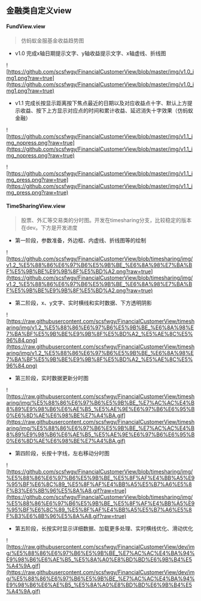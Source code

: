 ## 金融类自定义view

#### FundView.view

> 仿蚂蚁金服基金收益趋势图


* v1.0 完成x轴日期提示文字、y轴收益提示文字、x轴虚线、折线图

![https://github.com/scsfwgy/FinancialCustomerView/blob/master/img/v1.0_img1.png?raw=true](https://github.com/scsfwgy/FinancialCustomerView/blob/master/img/v1.0_img1.png?raw=true)

* v1.1 完成长按显示距离按下焦点最近的日期以及对应收益点十字、默认上方提示收益、按下上方显示对应点的时间和累计收益、延迟消失十字效果（仿蚂蚁金融）

![https://github.com/scsfwgy/FinancialCustomerView/blob/master/img/v1.1_img_nopress.png?raw=true](https://github.com/scsfwgy/FinancialCustomerView/blob/master/img/v1.1_img_nopress.png?raw=true)

![https://github.com/scsfwgy/FinancialCustomerView/blob/master/img/v1.1_img_press.png?raw=true](https://github.com/scsfwgy/FinancialCustomerView/blob/master/img/v1.1_img_press.png?raw=true)

#### TimeSharingView.view

> 股票、外汇等交易类的分时图。开发在timesharing分支，比较稳定的版本在dev。下方是开发进度

* 第一阶段，参数准备，外边框、内虚线、折线图等的绘制

![https://github.com/scsfwgy/FinancialCustomerView/blob/timesharing/img/v1.2_%E5%88%86%E6%97%B6%E5%9B%BE_%E6%8A%98%E7%BA%BF%E5%9B%BE%E9%9B%8F%E5%BD%A2.png?raw=true](https://github.com/scsfwgy/FinancialCustomerView/blob/timesharing/img/v1.2_%E5%88%86%E6%97%B6%E5%9B%BE_%E6%8A%98%E7%BA%BF%E5%9B%BE%E9%9B%8F%E5%BD%A2.png?raw=true)

* 第二阶段，x、y文字、实时横线和实时数据、下方透明阴影

![https://raw.githubusercontent.com/scsfwgy/FinancialCustomerView/timesharing/img/v1.2_%E5%88%86%E6%97%B6%E5%9B%BE_%E6%8A%98%E7%BA%BF%E5%9B%BE%E9%9B%8F%E5%BD%A2_%E5%AE%8C%E5%96%84.png](https://raw.githubusercontent.com/scsfwgy/FinancialCustomerView/timesharing/img/v1.2_%E5%88%86%E6%97%B6%E5%9B%BE_%E6%8A%98%E7%BA%BF%E5%9B%BE%E9%9B%8F%E5%BD%A2_%E5%AE%8C%E5%96%84.png)

* 第三阶段，实时数据更新分时图

![https://raw.githubusercontent.com/scsfwgy/FinancialCustomerView/timesharing/img/%E5%88%86%E6%97%B6%E5%9B%BE_%E7%AC%AC%E4%B8%89%E9%98%B6%E6%AE%B5_%E5%AE%9E%E6%97%B6%E6%95%B0%E6%8D%AE%E6%98%BE%E7%A4%BA.gif](https://raw.githubusercontent.com/scsfwgy/FinancialCustomerView/timesharing/img/%E5%88%86%E6%97%B6%E5%9B%BE_%E7%AC%AC%E4%B8%89%E9%98%B6%E6%AE%B5_%E5%AE%9E%E6%97%B6%E6%95%B0%E6%8D%AE%E6%98%BE%E7%A4%BA.gif)

* 第四阶段，长按十字线，左右移动分时图

![https://github.com/scsfwgy/FinancialCustomerView/blob/timesharing/img/%E5%88%86%E6%97%B6%E5%9B%BE_%E5%8F%AF%E4%BB%A5%E9%95%BF%E6%8C%89_%E5%8F%AF%E4%BB%A5%E5%B7%A6%E5%8F%B3%E6%8B%96%E5%8A%A8.gif?raw=true](https://github.com/scsfwgy/FinancialCustomerView/blob/timesharing/img/%E5%88%86%E6%97%B6%E5%9B%BE_%E5%8F%AF%E4%BB%A5%E9%95%BF%E6%8C%89_%E5%8F%AF%E4%BB%A5%E5%B7%A6%E5%8F%B3%E6%8B%96%E5%8A%A8.gif?raw=true)

* 第五阶段，长按实时显示详细数据、加载更多处理、实时横线优化、滑动优化

![https://raw.githubusercontent.com/scsfwgy/FinancialCustomerView/dev/img/%E5%88%86%E6%97%B6%E5%9B%BE_%E7%AC%AC%E4%BA%94%E9%98%B6%E6%AE%B5_%E5%8A%A0%E8%BD%BD%E6%9B%B4%E5%A4%9A.gif](https://raw.githubusercontent.com/scsfwgy/FinancialCustomerView/dev/img/%E5%88%86%E6%97%B6%E5%9B%BE_%E7%AC%AC%E4%BA%94%E9%98%B6%E6%AE%B5_%E5%8A%A0%E8%BD%BD%E6%9B%B4%E5%A4%9A.gif)

